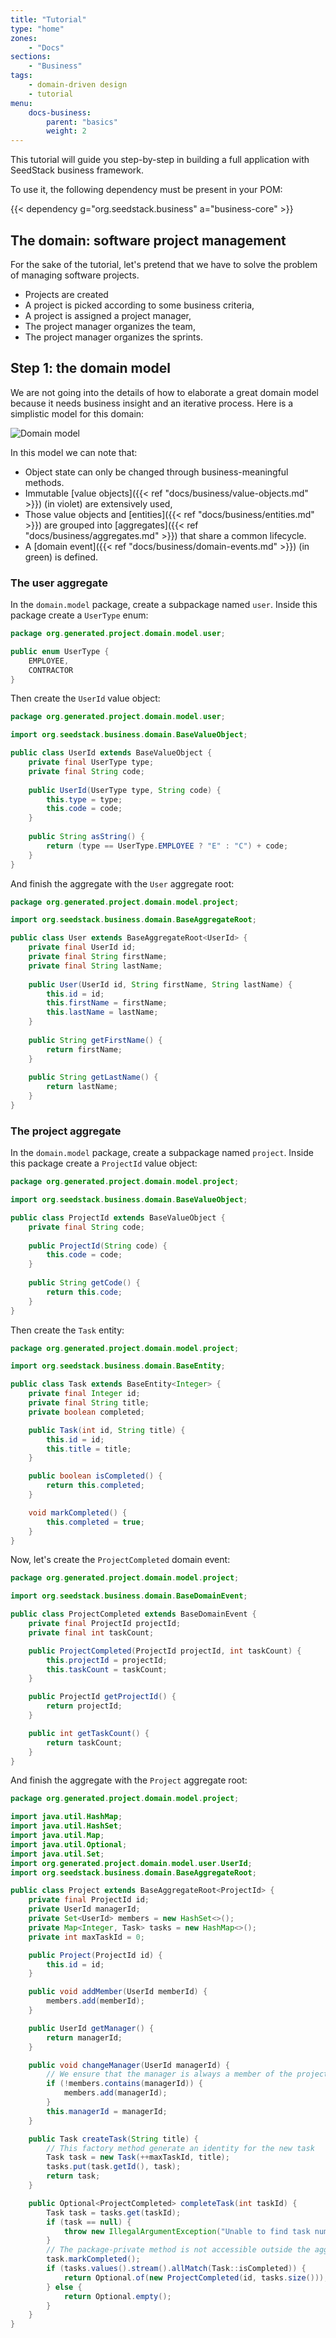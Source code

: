 ```yaml
---
title: "Tutorial"
type: "home"
zones:
    - "Docs"
sections:
    - "Business"    
tags:
    - domain-driven design
    - tutorial
menu:
    docs-business:
        parent: "basics"
        weight: 2
---
```


This tutorial will guide you step-by-step in building a full application with SeedStack business framework.<!--more-->

To use it, the following dependency must be present in your POM:

{{< dependency g="org.seedstack.business" a="business-core" >}}

## The domain: software project management

For the sake of the tutorial, let's pretend that we have to solve the problem of managing software projects.

* Projects are created 
* A project is picked according to some business criteria,
* A project is assigned a project manager,
* The project manager organizes the team,
* The project manager organizes the sprints. 

## Step 1: the domain model

We are not going into the details of how to elaborate a great domain model because it needs business insight and an
iterative process. Here is a simplistic model for this domain:

![Domain model](../img/domain-model.png)

In this model we can note that:

* Object state can only be changed through business-meaningful methods.
* Immutable [value objects]({{< ref "docs/business/value-objects.md" >}}) (in violet) are extensively used,
* Those value objects and [entities]({{< ref "docs/business/entities.md" >}}) are grouped into 
[aggregates]({{< ref "docs/business/aggregates.md" >}}) that share a common lifecycle. 
* A [domain event]({{< ref "docs/business/domain-events.md" >}}) (in green) is defined.

### The user aggregate

In the `domain.model` package, create a subpackage named `user`. Inside this package create a `UserType` enum:

```java
package org.generated.project.domain.model.user;

public enum UserType {
    EMPLOYEE,
    CONTRACTOR    
}
```

Then create the `UserId` value object:

```java
package org.generated.project.domain.model.user;

import org.seedstack.business.domain.BaseValueObject;

public class UserId extends BaseValueObject {
    private final UserType type; 
    private final String code;
    
    public UserId(UserType type, String code) {
        this.type = type;
        this.code = code;
    }
    
    public String asString() {
        return (type == UserType.EMPLOYEE ? "E" : "C") + code;
    }
}
```

And finish the aggregate with the `User` aggregate root:

```java
package org.generated.project.domain.model.project;

import org.seedstack.business.domain.BaseAggregateRoot;

public class User extends BaseAggregateRoot<UserId> {
    private final UserId id;
    private final String firstName;
    private final String lastName;
    
    public User(UserId id, String firstName, String lastName) {
        this.id = id;
        this.firstName = firstName;
        this.lastName = lastName;
    }
    
    public String getFirstName() {
        return firstName;
    }
    
    public String getLastName() {
        return lastName;
    }
}
```

### The project aggregate

In the `domain.model` package, create a subpackage named `project`. Inside this package create a `ProjectId` value object:

```java
package org.generated.project.domain.model.project;

import org.seedstack.business.domain.BaseValueObject;

public class ProjectId extends BaseValueObject {
    private final String code;
    
    public ProjectId(String code) {
        this.code = code;
    }
    
    public String getCode() {
        return this.code;
    }
}
```

Then create the `Task` entity:

```java
package org.generated.project.domain.model.project;

import org.seedstack.business.domain.BaseEntity;

public class Task extends BaseEntity<Integer> {
    private final Integer id;
    private final String title;
    private boolean completed;

    public Task(int id, String title) {
        this.id = id;
        this.title = title;
    }

    public boolean isCompleted() {
        return this.completed;
    }

    void markCompleted() {
        this.completed = true;
    }
}
```

Now, let's create the `ProjectCompleted` domain event:

```java
package org.generated.project.domain.model.project;

import org.seedstack.business.domain.BaseDomainEvent;

public class ProjectCompleted extends BaseDomainEvent {
    private final ProjectId projectId;
    private final int taskCount;

    public ProjectCompleted(ProjectId projectId, int taskCount) {
        this.projectId = projectId;
        this.taskCount = taskCount;
    }

    public ProjectId getProjectId() {
        return projectId;
    }

    public int getTaskCount() {
        return taskCount;
    }
}
```

And finish the aggregate with the `Project` aggregate root:

```java
package org.generated.project.domain.model.project;

import java.util.HashMap;
import java.util.HashSet;
import java.util.Map;
import java.util.Optional;
import java.util.Set;
import org.generated.project.domain.model.user.UserId;
import org.seedstack.business.domain.BaseAggregateRoot;

public class Project extends BaseAggregateRoot<ProjectId> {
    private final ProjectId id;
    private UserId managerId;
    private Set<UserId> members = new HashSet<>();
    private Map<Integer, Task> tasks = new HashMap<>();
    private int maxTaskId = 0;

    public Project(ProjectId id) {
        this.id = id;
    }

    public void addMember(UserId memberId) {
        members.add(memberId);
    }

    public UserId getManager() {
        return managerId;
    }

    public void changeManager(UserId managerId) {
        // We ensure that the manager is always a member of the project
        if (!members.contains(managerId)) {
            members.add(managerId);
        }
        this.managerId = managerId;
    }

    public Task createTask(String title) {
        // This factory method generate an identity for the new task
        Task task = new Task(++maxTaskId, title);
        tasks.put(task.getId(), task);
        return task;
    }

    public Optional<ProjectCompleted> completeTask(int taskId) {
        Task task = tasks.get(taskId);
        if (task == null) {
            throw new IllegalArgumentException("Unable to find task number " + taskId);
        }
        // The package-private method is not accessible outside the aggregate
        task.markCompleted();
        if (tasks.values().stream().allMatch(Task::isCompleted)) {
            return Optional.of(new ProjectCompleted(id, tasks.size()));
        } else {
            return Optional.empty();
        }
    }
}

```
